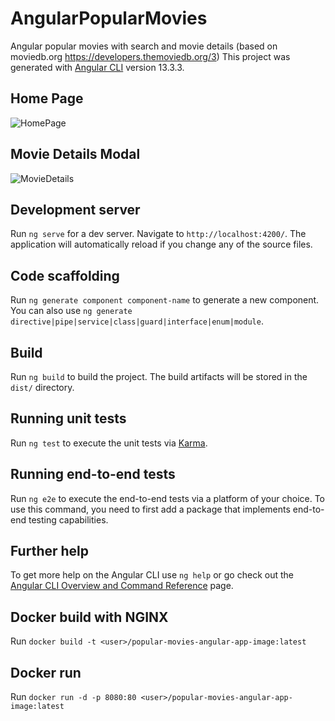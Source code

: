 
# AngularPopularMovies

Angular popular movies with search and movie details (based on moviedb.org https://developers.themoviedb.org/3)
This project was generated with [Angular CLI](https://github.com/angular/angular-cli) version 13.3.3.

## Home Page

![HomePage](https://user-images.githubusercontent.com/30865587/168505556-9f861a33-f3d8-471f-8f7a-deb80b7cdc2a.png)

## Movie Details Modal

![MovieDetails](https://user-images.githubusercontent.com/30865587/168505536-32528a4a-ef5f-4bf1-b0f2-b3ed11ef2ce1.png)

## Development server

Run `ng serve` for a dev server. Navigate to `http://localhost:4200/`. The application will automatically reload if you change any of the source files.

## Code scaffolding

Run `ng generate component component-name` to generate a new component. You can also use `ng generate directive|pipe|service|class|guard|interface|enum|module`.

## Build

Run `ng build` to build the project. The build artifacts will be stored in the `dist/` directory.

## Running unit tests

Run `ng test` to execute the unit tests via [Karma](https://karma-runner.github.io).

## Running end-to-end tests

Run `ng e2e` to execute the end-to-end tests via a platform of your choice. To use this command, you need to first add a package that implements end-to-end testing capabilities.

## Further help

To get more help on the Angular CLI use `ng help` or go check out the [Angular CLI Overview and Command Reference](https://angular.io/cli) page.

## Docker build with NGINX

Run `docker build -t <user>/popular-movies-angular-app-image:latest`

## Docker run

Run `docker run -d -p 8080:80 <user>/popular-movies-angular-app-image:latest`
